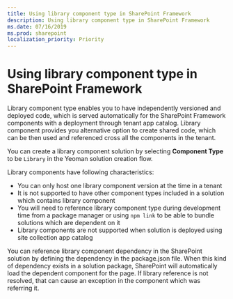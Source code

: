 ```yaml
---
title: Using library component type in SharePoint Framework
description: Using library component type in SharePoint Framework
ms.date: 07/16/2019
ms.prod: sharepoint
localization_priority: Priority
---
```


# Using library component type in SharePoint Framework

Library component type enables you to have independently versioned and deployed code, which is served automatically for the SharePoint Framework components with a deployment through tenant app catalog. Library component provides you alternative option to create shared code, which can be then used and referenced cross all the components in the tenant.

You can create a library component solution by selecting **Component Type** to be `Library` in the Yeoman solution creation flow.

Library components have following characteristics:

* You can only host one library component version at the time in a tenant
* It is not supported to have other component types included in a solution which contains library component
* You will need to reference library component type during development time from a package manager or using `npm link` to be able to bundle solutions which are dependent on it
* Library components are not supported when solution is deployed using site collection app catalog

You can reference library component dependency in the SharePoint solution by defining the dependency in the package.json file. When this kind of dependency exists in a solution package, SharePoint will automatically load the dependent component for the page. If library reference is not resolved, that can cause an exception in the component which was referring it.
